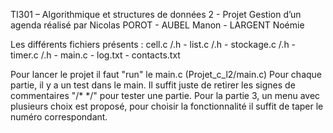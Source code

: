 TI301 – Algorithmique et structures de données 2 - Projet Gestion d’un agenda
réalisé par Nicolas POROT - AUBEL Manon - LARGENT Noémie

Les différents fichiers présents :
cell.c /.h - list.c /.h - stockage.c /.h - timer.c /.h - main.c - log.txt - contacts.txt

Pour lancer le projet il faut "run" le main.c (Projet_c_l2/main.c)
Pour chaque partie, il y a un test dans le main. Il suffit juste de retirer les signes de commentaires "/* */" pour tester une partie.
Pour la partie 3, un menu avec plusieurs choix est proposé, pour choisir la fonctionnalité il suffit de taper le numéro correspondant.
